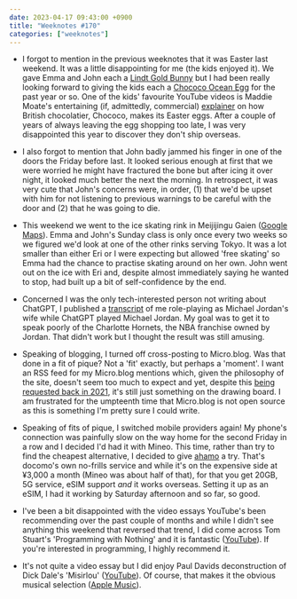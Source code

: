 ```yaml
---
date: 2023-04-17 09:43:00 +0900
title: "Weeknotes #170"
categories: ["weeknotes"]
---
```


- I forgot to mention in the previous weeknotes that it was Easter last weekend. It was a little disappointing for me (the kids enjoyed it). We gave Emma and John each a [Lindt Gold Bunny](https://www.lindt.co.uk/lindt-gold-bunny-milk-chocolate-200g) but I had been really looking forward to giving the kids each a [Chococo Ocean Egg](https://www.chococo.co.uk/milk-chocolate-ocean-egg-new-for-2023.html) for the past year or so. One of the kids' favourite YouTube videos is Maddie Moate's entertaining (if, admittedly, commercial) [explainer](https://www.youtube.com/watch?v=XgnwNb2NKlU) on how British chocolatier, Chococo, makes its Easter eggs. After a couple of years of always leaving the egg shopping too late, I was very disappointed this year to discover they don't ship overseas.

- I also forgot to mention that John badly jammed his finger in one of the doors the Friday before last. It looked serious enough at first that we were worried he might have fractured the bone but after icing it over night, it looked much better the next the morning. In retrospect, it was very cute that John's concerns were, in order, (1) that we'd be upset with him for not listening to previous warnings to be careful with the door and (2) that he was going to die.

- This weekend we went to the ice skating rink in Meijijingu Gaien ([Google Maps](https://goo.gl/maps/32RohPT4JRj3KfnQA)). Emma and John's Sunday class is only once every two weeks so we figured we'd look at one of the other rinks serving Tokyo. It was a lot smaller than either Eri or I were expecting but allowed 'free skating' so Emma had the chance to practise skating around on her own. John went out on the ice with Eri and, despite almost immediately saying he wanted to stop, had built up a bit of self-confidence by the end.

- Concerned I was the only tech-interested person not writing about ChatGPT, I published a [transcript](https://articles.inqk.net/2023/04/10/air-gpt.html) of me role-playing as Michael Jordan's wife while ChatGPT played Michael Jordan. My goal was to get it to speak poorly of the Charlotte Hornets, the NBA franchise owned by Jordan. That didn't work but I thought the result was still amusing.

- Speaking of blogging, I turned off cross-posting to Micro.blog. Was that done in a fit of pique? Not a 'fit' exactly, but perhaps a 'moment'. I want an RSS feed for my Micro.blog mentions which, given the philosophy of the site, doesn't seem too much to expect and yet, despite this [being requested back in 2021](https://help.micro.blog/t/request-mentions-feed/432/10), it's still just something on the drawing board. I am frustrated for the umpteenth time that Micro.blog is not open source as this is something I'm pretty sure I could write.

- Speaking of fits of pique, I switched mobile providers again! My phone's connection was painfully slow on the way home for the second Friday in a row and I decided I'd had it with Mineo. This time, rather than try to find the cheapest alternative, I decided to give [ahamo](https://ahamo.com) a try. That's docomo's own no-frills service and while it's on the expensive side at ¥3,000 a month (Mineo was about half of that), for that you get 20GB, 5G service, eSIM support _and_ it works overseas. Setting it up as an eSIM, I had it working by Saturday afternoon and so far, so good.

- I've been a bit disappointed with the video essays YouTube's been recommending over the past couple of months and while I didn't see anything this weekend that reversed that trend, I did come across Tom Stuart's 'Programming with Nothing' and it is fantastic ([YouTube](https://www.youtube.com/watch?v=VUhlNx_-wYk)). If you're interested in programming, I highly recommend it.

- It's not quite a video essay but I did enjoy Paul Davids deconstruction of Dick Dale's 'Misirlou' ([YouTube](https://www.youtube.com/watch?v=w2iCRoHtTFk)). Of course, that makes it the obvious musical selection ([Apple Music](https://music.apple.com/us/album/misirlou/1599279849?i=1599280029)).
